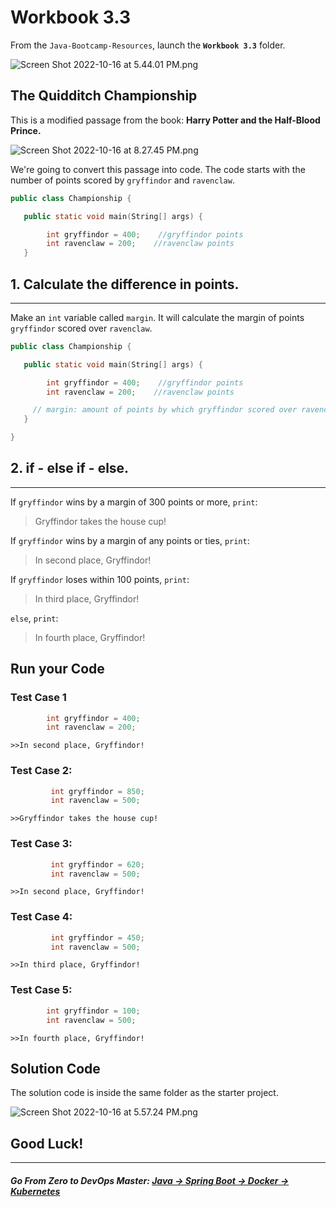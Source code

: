 # Workbook 3.3

From the `Java-Bootcamp-Resources`, launch the **`Workbook 3.3`** folder.

![Screen Shot 2022-10-16 at 5.44.01 PM.png](https://img-c.udemycdn.com/redactor/raw/article_lecture/2025-01-04_03-47-33-ec1f42d5451126776a52b6260fda1dec.png)

## The Quidditch Championship

This is a modified passage from the book: **Harry Potter and the Half-Blood Prince.**

![Screen Shot 2022-10-16 at 8.27.45 PM.png](https://img-c.udemycdn.com/redactor/raw/article_lecture/2025-01-04_03-47-33-0468bd937fb6da40c670dd62c9f0dbcd.png)

We're going to convert this passage into code. The code starts with the number of points scored by `gryffindor` and `ravenclaw`.

```java
public class Championship {

   public static void main﻿(﻿String[] args﻿) {

        int gryffindor = 400;    //gryffindor points       ﻿ ﻿
        int ﻿ravenclaw = 200;    //ravenclaw p﻿oints﻿
   }

```

## 1\. Calculate the difference in points.
---------------------------------------

Make an `int` variable called `margin`. It will calculate the margin of points `gryffindor` scored over `ravenclaw`.

```java
public class Championship {

   public static void main﻿(﻿String[] args﻿) {

        int gryffindor = 400﻿;    //gryffindor points
        int ravenclaw = 200﻿;    //ravenclaw points

     // margin: amount of points by which gryffindor scored﻿ ﻿over ravencla﻿w ;
   }

}﻿
```

## 2\. if - else if - else.
------------------------------

If `gryffindor` wins by a margin of 300 points or more, `print`:

> Gryffindor takes the house cup!

If `gryffindor` wins by a margin of any points or ties, `print`:

> In second place, Gryffindor!

If `gryffindor` loses within 100 points, `print`:

> In third place, Gryffindor!

`else`, `print`:

> In fourth place, Gryffindor!


## Run your Code
### Test Case 1
```java
        int gryffindor = 400﻿;            
        int ravenclaw = 200﻿;
```
`>>In second place, Gryffindor!`

### Test Case 2:

```java
         int gryffindor = 850﻿;
         int ravenclaw = 500﻿;
```

`>>Gryffindor takes the house cup!`

### Test Case 3:

```java
         int gryffindor = 620﻿;
         int ravenclaw = 500﻿;
```

`>>In second place, Gryffindor!`

### Test Case 4:


```java
         int gryffindor = 450﻿;
         int ravenclaw = 500﻿;
```

`>>In third place, Gryffindor!`

### Test Case 5:

```java
        int gryffindor = 100﻿;
        int ravenclaw = 500﻿;
```

`>>In fourth place, Gryffindor!`

## Solution Code

The solution code is inside the same folder as the starter project.

![Screen Shot 2022-10-16 at 5.57.24 PM.png](https://img-c.udemycdn.com/redactor/raw/article_lecture/2025-01-04_03-47-33-9e0ab410b279310531c43c67ec2fbef7.png)

## Good Luck!
-------
##### **Go From Zero to DevOps Master**: *[Java → Spring Boot → Docker → Kubernetes](https://rslim087a.github.io/zero-devops-roadmap/)*
